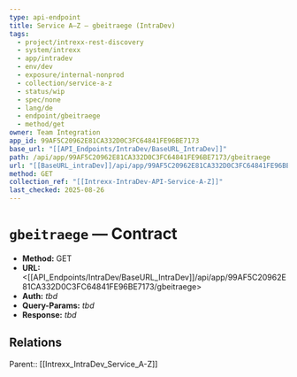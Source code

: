 ```yaml
---
type: api-endpoint
title: Service A–Z — gbeitraege (IntraDev)
tags:
  - project/intrexx-rest-discovery
  - system/intrexx
  - app/intradev
  - env/dev
  - exposure/internal-nonprod
  - collection/service-a-z
  - status/wip
  - spec/none
  - lang/de
  - endpoint/gbeitraege
  - method/get
owner: Team Integration
app_id: 99AF5C20962E81CA332D0C3FC64841FE96BE7173
base_url: "[[API_Endpoints/IntraDev/BaseURL_IntraDev]]"
path: /api/app/99AF5C20962E81CA332D0C3FC64841FE96BE7173/gbeitraege
url: "[[BaseURL_intraDev]]/api/app/99AF5C20962E81CA332D0C3FC64841FE96BE7173/gbeitraege"
method: GET
collection_ref: "[[Intrexx-IntraDev-API-Service-A-Z]]"
last_checked: 2025-08-26
---
```


# `gbeitraege` — Contract
- **Method:** GET  
- **URL:** <[[API_Endpoints/IntraDev/BaseURL_IntraDev]]/api/app/99AF5C20962E81CA332D0C3FC64841FE96BE7173/gbeitraege>  
- **Auth:** _tbd_  
- **Query-Params:** _tbd_  
- **Response:** _tbd_

## Relations
Parent:: [[Intrexx_IntraDev_Service_A-Z]]
